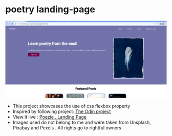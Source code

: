 # poetry landing-page
![Alt text](image.png)
- This project showcases the use of css flexbox property
- Inspired by following project: [The Odin project](https://www.theodinproject.com/lessons/foundations-landing-page)
- View it live : [Poezie . Landing Page](https://nkabembo.github.io/landing-page/)
- Images used do not belong to me and were taken from Unsplash, Pixabay and Pexels . All rights go to rightful owners 
